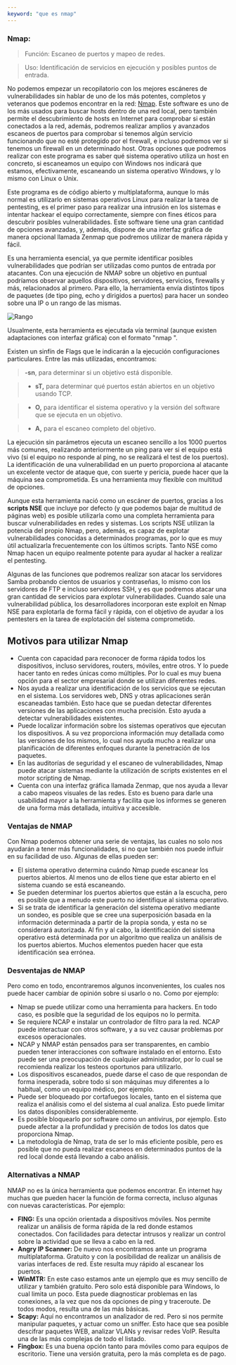 ```yaml
---
keyword: "que es nmap"
---
```


### **Nmap:**

> Función: Escaneo de puertos y mapeo de redes.

> Uso: Identificación de servicios en ejecución y posibles puntos de entrada.

No podemos empezar un recopilatorio con los mejores escáneres de vulnerabilidades sin hablar de uno de los más potentes, completos y veteranos que podemos encontrar en la red: [Nmap](https://nmap.org/). Este software es uno de los más usados para buscar hosts dentro de una red local, pero también permite el descubrimiento de hosts en Internet para comprobar si están conectados a la red, además, podremos realizar amplios y avanzados escaneos de puertos para comprobar si tenemos algún servicio funcionando que no esté protegido por el firewall, e incluso podremos ver si tenemos un firewall en un determinado host. Otras opciones que podremos realizar con este programa es saber qué sistema operativo utiliza un host en concreto, si escaneamos un equipo con Windows nos indicará que estamos, efectivamente, escaneando un sistema operativo Windows, y lo mismo con Linux o Unix.

Este programa es de código abierto y multiplataforma, aunque lo más normal es utilizarlo en sistemas operativos Linux para realizar la tarea de pentesting, es el primer paso para realizar una intrusión en los sistemas e intentar hackear el equipo correctamente, siempre con fines éticos para descubrir posibles vulnerabilidades. Este software tiene una gran cantidad de opciones avanzadas, y, además, dispone de una interfaz gráfica de manera opcional llamada Zenmap que podremos utilizar de manera rápida y fácil.

Es una herramienta esencial, ya que permite identificar posibles vulnerabilidades que podrían ser utilizadas como puntos de entrada por atacantes. Con una ejecución de NMAP sobre un objetivo en puntual podríamos observar aquellos dispositivos, servidores, servicios, firewalls y más, relacionados al primero. Para ello, la herramienta envía distintos tipos de paquetes (de tipo ping, echo y dirigidos a puertos) para hacer un sondeo sobre una IP o un rango de las mismas.

![Rango](https://github.com/4GeeksAcademy/cybersecurity-syllabus/blob/main/assets/rango.png?raw=true)

Usualmente, esta herramienta es ejecutada vía terminal (aunque existen adaptaciones con interfaz gráfica) con el formato "nmap <Flags> <Objetivo>".

Existen un sinfín de Flags que le indicarán a la ejecución configuraciones particulares. Entre las más utilizadas, encontramos:

> **-sn**, para determinar si un objetivo está disponible.

> - **sT,** para determinar qué puertos están abiertos en un objetivo usando TCP.

> - **O,** para identificar el sistema operativo y la versión del software que se ejecuta en un objetivo.

> - **A,** para el escaneo completo del objetivo.

La ejecución sin parámetros ejecuta un escaneo sencillo a los 1000 puertos más comunes, realizando anteriormente un ping para ver si el equipo está vivo (si el equipo no responde al ping, no se realizará el test de los puertos). La identificación de una vulnerabilidad en un puerto proporciona al atacante un excelente vector de ataque que, con suerte y pericia, puede hacer que la máquina sea comprometida. Es una herramienta muy flexible con multitud de opciones.

Aunque esta herramienta nació como un escáner de puertos, gracias a los **scripts NSE** que incluye por defecto (y que podemos bajar de multitud de páginas web) es posible utilizarla como una completa herramienta para buscar vulnerabilidades en redes y sistemas. Los scripts NSE utilizan la potencia del propio Nmap, pero, además, es capaz de explotar vulnerabilidades conocidas a determinados programas, por lo que es muy útil actualizarla frecuentemente con los últimos scripts. Tanto NSE como Nmap hacen un equipo realmente potente para ayudar al hacker a realizar el pentesting.

Algunas de las funciones que podremos realizar son atacar los servidores Samba probando cientos de usuarios y contraseñas, lo mismo con los servidores de FTP e incluso servidores SSH, y es que podremos atacar una gran cantidad de servicios para explotar vulnerabilidades. Cuando sale una vulnerabilidad pública, los desarrolladores incorporan este exploit en Nmap NSE para explotarla de forma fácil y rápida, con el objetivo de ayudar a los pentesters en la tarea de explotación del sistema comprometido.

## **Motivos para utilizar Nmap**

- Cuenta con capacidad para reconocer de forma rápida todos los dispositivos, incluso servidores, routers, móviles, entre otros. Y lo puede hacer tanto en redes únicas como múltiples. Por lo cual es muy buena opción para el sector empresarial donde se utilizan diferentes redes.
- Nos ayuda a realizar una identificación de los servicios que se ejecutan en el sistema. Los servidores web, DNS y otras aplicaciones serán escaneadas también. Esto hace que se puedan detectar diferentes versiones de las aplicaciones con mucha precisión. Esto ayuda a detectar vulnerabilidades existentes.
- Puede localizar información sobre los sistemas operativos que ejecutan los dispositivos. A su vez proporciona información muy detallada como las versiones de los mismos, lo cual nos ayuda mucho a realizar una planificación de diferentes enfoques durante la penetración de los paquetes.
- En las auditorías de seguridad y el escaneo de vulnerabilidades, Nmap puede atacar sistemas mediante la utilización de scripts existentes en el motor scripting de Nmap.
- Cuenta con una interfaz gráfica llamada Zenmap, que nos ayuda a llevar a cabo mapeos visuales de las redes. Esto es bueno para darle una usabilidad mayor a la herramienta y facilita que los informes se generen de una forma más detallada, intuitiva y accesible.

### **Ventajas de NMAP**

Con Nmap podemos obtener una serie de ventajas, las cuales no solo nos ayudarán a tener más funcionalidades, si no que también nos puede influir en su facilidad de uso. Algunas de ellas pueden ser:

- El sistema operativo determina cuándo Nmap puede escanear los puertos abiertos. Al menos uno de ellos tiene que estar abierto en el sistema cuando se está escaneando.
- Se pueden determinar los puertos abiertos que están a la escucha, pero es posible que a menudo este puerto no identifique al sistema operativo.
- Si se trata de identificar la generación del sistema operativo mediante un sondeo, es posible que se cree una superposición basada en la información determinada a partir de la propia sonda, y esta no se considerará autorizada. Al fin y al cabo, la identificación del sistema operativo está determinada por un algoritmo que realiza un análisis de los puertos abiertos. Muchos elementos pueden hacer que esta identificación sea errónea.

### **Desventajas de NMAP**

Pero como en todo, encontraremos algunos inconvenientes, los cuales nos puede hacer cambiar de opinión sobre si usarlo o no. Como por ejemplo:

- Nmap se puede utilizar como una herramienta para hackers. En todo caso, es posible que la seguridad de los equipos no lo permita.
- Se requiere NCAP e instalar un controlador de filtro para la red. NCAP puede interactuar con otros software, y a su vez causar problemas por excesos operacionales.
- NCAP y NMAP están pensados para ser transparentes, en cambio pueden tener interacciones con software instalado en el entorno. Esto puede ser una preocupación de cualquier administrador, por lo cual se recomienda realizar los testeos oportunos para utilizarlo.
- Los dispositivos escaneados, puede darse el caso de que respondan de forma inesperada, sobre todo si son máquinas muy diferentes a lo habitual, como un equipo médico, por ejemplo.
- Puede ser bloqueado por cortafuegos locales, tanto en el sistema que realiza el análisis como el del sistema al cual analiza. Esto puede limitar los datos disponibles considerablemente.
- Es posible bloquearlo por software como un antivirus, por ejemplo. Esto puede afectar a la profundidad y precisión de todos los datos que proporciona Nmap.
- La metodología de Nmap, trata de ser lo más eficiente posible, pero es posible que no pueda realizar escaneos en determinados puntos de la red local donde está llevando a cabo análisis.

### **Alternativas a NMAP**

NMAP no es la única herramienta que podemos encontrar. En internet hay muchas que pueden hacer la función de forma correcta, incluso algunas con nuevas características. Por ejemplo:

- **FING:** Es una opción orientada a dispositivos móviles. Nos permite realizar un análisis de forma rápida de la red donde estamos conectados. Con facilidades para detectar intrusos y realizar un control sobre la actividad que se lleva a cabo en la red.
- **Angry IP Scanner:** De nuevo nos encontramos ante un programa multiplataforma. Gratuito y con la posibilidad de realizar un análisis de varias interfaces de red. Este resulta muy rápido al escanear los puertos.
- **WinMTR:** En este caso estamos ante un ejemplo que es muy sencillo de utilizar y también gratuito. Pero solo está disponible para Windows, lo cual limita un poco. Esta puede diagnosticar problemas en las conexiones, a la vez que nos da opciones de ping y traceroute. De todos modos, resulta una de las más básicas.
- **Scapy:** Aquí no encontramos un analizador de red. Pero si nos permite manipular paquetes, y actuar como un sniffer. Esto hace que sea posible descifrar paquetes WEB, analizar VLANs y revisar redes VoIP. Resulta una de las más complejas de todo el listado.
- **Fingbox:** Es una buena opción tanto para móviles como para equipos de escritorio. Tiene una versión gratuita, pero la más completa es de pago.
